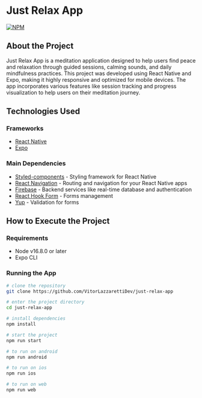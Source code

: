 # Just Relax App
[![NPM](https://shields.io/npm/l/react)](https://github.com/VitorLazzarettiDev/just-relax-app/blob/master/LICENSE)

## About the Project

Just Relax App is a meditation application designed to help users find peace and relaxation through guided sessions, calming sounds, and daily mindfulness practices. This project was developed using React Native and Expo, making it highly responsive and optimized for mobile devices. The app incorporates various features like session tracking and progress visualization to help users on their meditation journey.

## Technologies Used

### Frameworks

* [React Native](https://reactnative.dev/)
* [Expo](https://expo.dev/)

### Main Dependencies

* [Styled-components](https://styled-components.com/) - Styling framework for React Native
* [React Navigation](https://reactnavigation.org/) - Routing and navigation for your React Native apps
* [Firebase](https://firebase.google.com/) - Backend services like real-time database and authentication
* [React Hook Form](https://react-hook-form.com/) - Forms management
* [Yup](https://github.com/jquense/yup) - Validation for forms

## How to Execute the Project

### Requirements
* Node v16.8.0 or later
* Expo CLI

### Running the App

```bash
# clone the repository
git clone https://github.com/VitorLazzarettiDev/just-relax-app

# enter the project directory
cd just-relax-app

# install dependencies
npm install

# start the project
npm run start

# to run on android
npm run android

# to run on ios
npm run ios

# to run on web
npm run web
```
